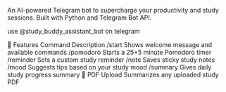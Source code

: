 An AI-powered Telegram bot to supercharge your productivity and study sessions. Built with Python and Telegram Bot API.

use @study_buddy_assistant_bot on telegram

🧠 Features
Command	Description
/start	Shows welcome message and available commands
/pomodoro	Starts a 25+5 minute Pomodoro timer
/reminder	Sets a custom study reminder
/note	Saves sticky study notes
/mood	Suggests tips based on your study mood
/summary	Gives daily study progress summary
📄 PDF Upload	Summarizes any uploaded study PDF

